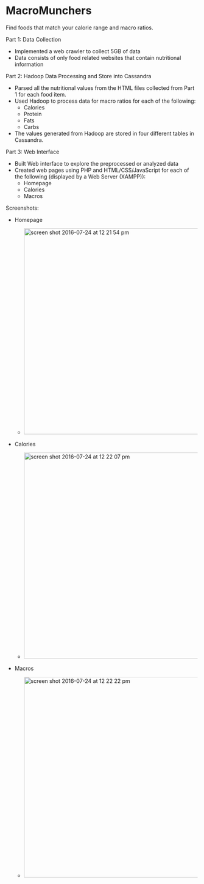 # MacroMunchers
Find foods that match your calorie range and macro ratios.

Part 1: Data Collection 
- Implemented a web crawler to collect 5GB of data 
- Data consists of only food related websites that contain nutritional information

Part 2: Hadoop Data Processing and Store into Cassandra
- Parsed all the nutritional values from the HTML files collected from Part 1 for each food item.
- Used Hadoop to process data for macro ratios for each of the following: 
  - Calories
  - Protein 
  - Fats 
  - Carbs
- The values generated from Hadoop are stored in four different tables in Cassandra. 

Part 3: Web Interface
- Built Web interface to explore the preprocessed or analyzed data
- Created web pages using PHP and HTML/CSS/JavaScript for each of the following (displayed by a Web Server (XAMPP)): 
  - Homepage
  - Calories
  - Macros

Screenshots: 
- Homepage 
  - <img width="539" alt="screen shot 2016-07-24 at 12 21 54 pm" src="https://cloud.githubusercontent.com/assets/10494511/17085918/7f2ddd02-5199-11e6-8035-69dca89cb4a6.png">

- Calories
  - <img width="539" alt="screen shot 2016-07-24 at 12 22 07 pm" src="https://cloud.githubusercontent.com/assets/10494511/17085923/965a70a8-5199-11e6-962f-eefaf79f05d8.png">

- Macros 
  - <img width="525" alt="screen shot 2016-07-24 at 12 22 22 pm" src="https://cloud.githubusercontent.com/assets/10494511/17085925/a8b3c74a-5199-11e6-8d0b-fcb5ffc5c737.png">
